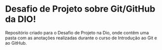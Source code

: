 # Desafio de Projeto sobre Git/GitHub da DIO!
Repositório criado para o Desafio de Projeto na Dio, onde contêm uma pasta com as anotações realizadas durante o curso de Introdução ao Git e ao GitHub. 
